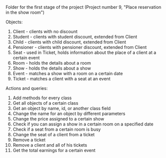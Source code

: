 Folder for the first stage of the project (Project number 9, "Place reservation in the show room")    

Objects:  
  1. Client - clients with no discount  
  2. Student - clients with student discount, extended from Client  
  3. Child - clients with child discount, extended from Client  
  4. Pensioner - clients with pensioner discount, extended from Client  
  5. Seat - used in Ticket, holds information about the place of a client at a certain event  
  6. Room - holds the details about a room  
  7. Show - holds the details about a show  
  8. Event - matches a show with a room on a certain date    
  9. Ticket - matches a client with a seat at an event   
    
Actions and queries:  
  1. Add methods for every class  
  2. Get all objects of a certain class  
  3. Get an object by name, id, or another class field  
  4. Change the name for an object by different parameters  
  5. Change the price assigned to a certain show  
  6. Check if you can assign a show in a certain room on a specified date  
  7. Check if a seat from a certain room is busy  
  8. Change the seat of a client from a ticket  
  9. Remove a ticket     
  10. Remove a client and all of his tickets  
  11. Get the total earnings for a certain event  
  
